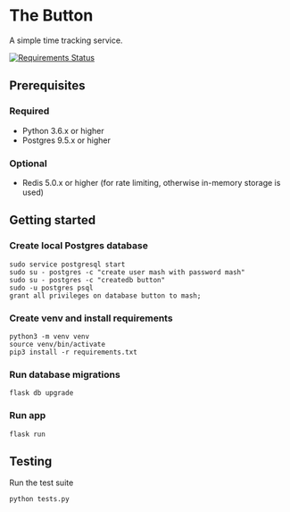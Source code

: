 # The Button

A simple time tracking service.

[![Requirements Status](https://requires.io/github/MashSoftware/the-button/requirements.svg?branch=master)](https://requires.io/github/MashSoftware/the-button/requirements/?branch=master)

## Prerequisites

### Required

- Python 3.6.x or higher
- Postgres 9.5.x or higher

### Optional

- Redis 5.0.x or higher (for rate limiting, otherwise in-memory storage is used)

## Getting started

### Create local Postgres database

```shell
sudo service postgresql start
sudo su - postgres -c "create user mash with password mash"
sudo su - postgres -c "createdb button"
sudo -u postgres psql
grant all privileges on database button to mash;
```

### Create venv and install requirements

```shell
python3 -m venv venv
source venv/bin/activate
pip3 install -r requirements.txt
```

### Run database migrations

```shell
flask db upgrade
```

### Run app

```shell
flask run
```

## Testing

Run the test suite

```shell
python tests.py
```
